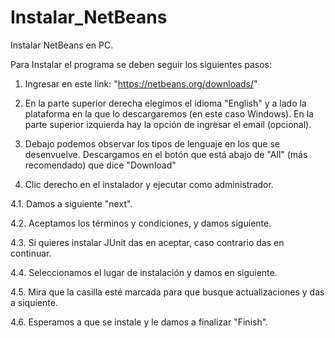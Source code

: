 # Instalar_NetBeans
 
Instalar NetBeans en PC.

Para Instalar el programa se deben seguir los siguientes pasos:

1. Ingresar en este link: "https://netbeans.org/downloads/"

2. En la parte superior derecha elegimos el idioma "English" y a lado la plataforma en la que lo descargaremos (en este caso Windows). En la parte superior izquierda hay la opción de ingresar el email (opcional).

3. Debajo podemos observar los tipos de lenguaje en los que se desenvuelve. Descargamos en el botón que está abajo de "All" (más 
recomendado) que dice "Download"
4. Clic derecho en el instalador y ejecutar como administrador.
 
 4.1. Damos a siguiente "next".

 4.2. Aceptamos los términos y condiciones, y damos siguiente.

 4.3. Si quieres instalar JUnit das en aceptar, caso contrario das en continuar.

 4.4. Seleccionamos el lugar de instalación y damos en siguiente.

 4.5. Mira que la casilla esté marcada para que busque actualizaciones y das a siquiente.

 4.6. Esperamos a que se instale y le damos a finalizar "Finish".
